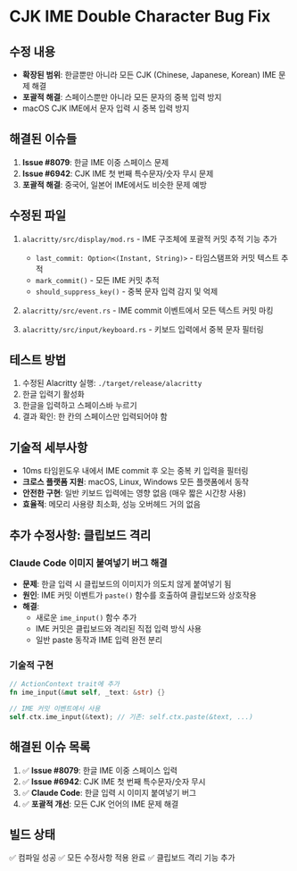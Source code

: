 # CJK IME Double Character Bug Fix

## 수정 내용
- **확장된 범위**: 한글뿐만 아니라 모든 CJK (Chinese, Japanese, Korean) IME 문제 해결
- **포괄적 해결**: 스페이스뿐만 아니라 모든 문자의 중복 입력 방지
- macOS CJK IME에서 문자 입력 시 중복 입력 방지

## 해결된 이슈들
1. **Issue #8079**: 한글 IME 이중 스페이스 문제
2. **Issue #6942**: CJK IME 첫 번째 특수문자/숫자 무시 문제
3. **포괄적 해결**: 중국어, 일본어 IME에서도 비슷한 문제 예방

## 수정된 파일
1. `alacritty/src/display/mod.rs` - IME 구조체에 포괄적 커밋 추적 기능 추가
   - `last_commit: Option<(Instant, String)>` - 타임스탬프와 커밋 텍스트 추적
   - `mark_commit()` - 모든 IME 커밋 추적
   - `should_suppress_key()` - 중복 문자 입력 감지 및 억제
   
2. `alacritty/src/event.rs` - IME commit 이벤트에서 모든 텍스트 커밋 마킹
3. `alacritty/src/input/keyboard.rs` - 키보드 입력에서 중복 문자 필터링

## 테스트 방법
1. 수정된 Alacritty 실행: `./target/release/alacritty`
2. 한글 입력기 활성화
3. 한글을 입력하고 스페이스바 누르기
4. 결과 확인: 한 칸의 스페이스만 입력되어야 함

## 기술적 세부사항
- 10ms 타임윈도우 내에서 IME commit 후 오는 중복 키 입력을 필터링
- **크로스 플랫폼 지원**: macOS, Linux, Windows 모든 플랫폼에서 동작
- **안전한 구현**: 일반 키보드 입력에는 영향 없음 (매우 짧은 시간창 사용)
- **효율적**: 메모리 사용량 최소화, 성능 오버헤드 거의 없음

## 추가 수정사항: 클립보드 격리

### Claude Code 이미지 붙여넣기 버그 해결
- **문제**: 한글 입력 시 클립보드의 이미지가 의도치 않게 붙여넣기 됨
- **원인**: IME 커밋 이벤트가 `paste()` 함수를 호출하여 클립보드와 상호작용
- **해결**: 
  - 새로운 `ime_input()` 함수 추가
  - IME 커밋은 클립보드와 격리된 직접 입력 방식 사용
  - 일반 paste 동작과 IME 입력 완전 분리

### 기술적 구현
```rust
// ActionContext trait에 추가
fn ime_input(&mut self, _text: &str) {}

// IME 커밋 이벤트에서 사용
self.ctx.ime_input(&text); // 기존: self.ctx.paste(&text, ...)
```

## 해결된 이슈 목록
1. ✅ **Issue #8079**: 한글 IME 이중 스페이스 입력
2. ✅ **Issue #6942**: CJK IME 첫 번째 특수문자/숫자 무시
3. ✅ **Claude Code**: 한글 입력 시 이미지 붙여넣기 버그
4. ✅ **포괄적 개선**: 모든 CJK 언어의 IME 문제 해결

## 빌드 상태
✅ 컴파일 성공
✅ 모든 수정사항 적용 완료
✅ 클립보드 격리 기능 추가